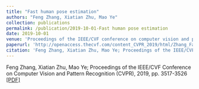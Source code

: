 ```yaml
---
title: "Fast human pose estimation"
authors: "Feng Zhang, Xiatian Zhu, Mao Ye"
collection: publications
permalink: /publication/2019-10-01-Fast human pose estimation
date: 2019-10-01
venue: 'Proceedings of the IEEE/CVF conference on computer vision and pattern recognition'
paperurl: 'http://openaccess.thecvf.com/content_CVPR_2019/html/Zhang_Fast_Human_Pose_Estimation_CVPR_2019_paper.html'
citation: 'Feng Zhang, Xiatian Zhu, Mao Ye; Proceedings of the IEEE/CVF Conference on Computer Vision and Pattern Recognition (CVPR), 2019, pp. 3517-3526'
---
```

Feng Zhang, Xiatian Zhu, Mao Ye; Proceedings of the IEEE/CVF Conference on Computer Vision and Pattern Recognition (CVPR), 2019, pp. 3517-3526  <a href='http://openaccess.thecvf.com/content_CVPR_2019/html/Zhang_Fast_Human_Pose_Estimation_CVPR_2019_paper.html'>[PDF]</a>
